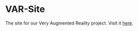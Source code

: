 # VAR-Site
The site for our Very Augmented Reality project. Visit it [here](https://barhatsor.github.io/var).
